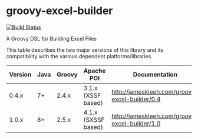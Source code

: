 # groovy-excel-builder

[![Build Status](https://travis-ci.org/jameskleeh/groovy-excel-builder.svg?branch=master)](https://travis-ci.org/jameskleeh/groovy-excel-builder)

A Groovy DSL for Building Excel Files

This table describes the two major versions of this library and its compatibility with the various dependent platforms/libraries.

| Version  | Java  | Groovy  | Apache POI  | Documentation |
|---|---|---|---|---|
| 0.4.x  | 7+  | 2.4.x  | 3.1.x (XSSF based) | http://jameskleeh.com/groovy-excel-builder/0.4  |
| 1.0.x  | 8+  | 2.5.x  |  4.1.x (SXSSF based) | http://jameskleeh.com/groovy-excel-builder/1.0  |

